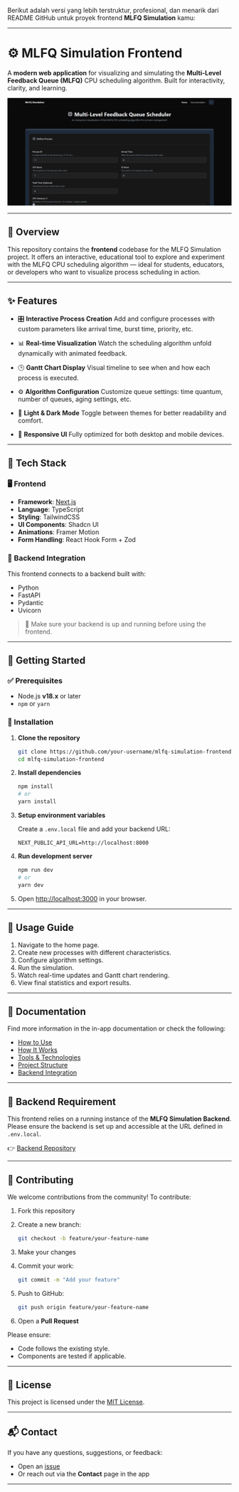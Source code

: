 Berikut adalah versi yang lebih terstruktur, profesional, dan menarik dari README GitHub untuk proyek frontend **MLFQ Simulation** kamu:

---

# ⚙️ MLFQ Simulation Frontend

A **modern web application** for visualizing and simulating the **Multi-Level Feedback Queue (MLFQ)** CPU scheduling algorithm. Built for interactivity, clarity, and learning.

![MLFQ Simulation Screenshot](public/mlfq.png)

---

## 📌 Overview

This repository contains the **frontend** codebase for the MLFQ Simulation project. It offers an interactive, educational tool to explore and experiment with the MLFQ CPU scheduling algorithm — ideal for students, educators, or developers who want to visualize process scheduling in action.

---

## ✨ Features

* 🎛️ **Interactive Process Creation**
  Add and configure processes with custom parameters like arrival time, burst time, priority, etc.

* 📊 **Real-time Visualization**
  Watch the scheduling algorithm unfold dynamically with animated feedback.

* 🕒 **Gantt Chart Display**
  Visual timeline to see when and how each process is executed.

* ⚙️ **Algorithm Configuration**
  Customize queue settings: time quantum, number of queues, aging settings, etc.

* 🌙 **Light & Dark Mode**
  Toggle between themes for better readability and comfort.

* 📱 **Responsive UI**
  Fully optimized for both desktop and mobile devices.

---

## 🧰 Tech Stack

### 🖥️ Frontend

* **Framework**: [Next.js](https://nextjs.org/)
* **Language**: TypeScript
* **Styling**: TailwindCSS
* **UI Components**: Shadcn UI
* **Animations**: Framer Motion
* **Form Handling**: React Hook Form + Zod

### 🔗 Backend Integration

This frontend connects to a backend built with:

* Python
* FastAPI
* Pydantic
* Uvicorn

> 🔗 Make sure your backend is up and running before using the frontend.

---

## 🚀 Getting Started

### ✅ Prerequisites

* Node.js **v18.x** or later
* `npm` or `yarn`

### 🔧 Installation

1. **Clone the repository**

   ```bash
   git clone https://github.com/your-username/mlfq-simulation-frontend.git
   cd mlfq-simulation-frontend
   ```

2. **Install dependencies**

   ```bash
   npm install
   # or
   yarn install
   ```

3. **Setup environment variables**

   Create a `.env.local` file and add your backend URL:

   ```env
   NEXT_PUBLIC_API_URL=http://localhost:8000
   ```

4. **Run development server**

   ```bash
   npm run dev
   # or
   yarn dev
   ```

5. Open [http://localhost:3000](http://localhost:3000) in your browser.

---

## 🧪 Usage Guide

1. Navigate to the home page.
2. Create new processes with different characteristics.
3. Configure algorithm settings.
4. Run the simulation.
5. Watch real-time updates and Gantt chart rendering.
6. View final statistics and export results.

---

## 📖 Documentation

Find more information in the in-app documentation or check the following:

* [How to Use](#)
* [How It Works](#)
* [Tools & Technologies](#)
* [Project Structure](#)
* [Backend Integration](#)

---

## 🔌 Backend Requirement

This frontend relies on a running instance of the **MLFQ Simulation Backend**.
Please ensure the backend is set up and accessible at the URL defined in `.env.local`.

👉 [Backend Repository](#)

---

## 🤝 Contributing

We welcome contributions from the community! To contribute:

1. Fork this repository
2. Create a new branch:

   ```bash
   git checkout -b feature/your-feature-name
   ```
3. Make your changes
4. Commit your work:

   ```bash
   git commit -m "Add your feature"
   ```
5. Push to GitHub:

   ```bash
   git push origin feature/your-feature-name
   ```
6. Open a **Pull Request**

Please ensure:

* Code follows the existing style.
* Components are tested if applicable.

---

## 📄 License

This project is licensed under the [MIT License](./LICENSE).

---

## 📬 Contact

If you have any questions, suggestions, or feedback:

* Open an [issue](https://github.com/your-username/mlfq-simulation-frontend/issues)
* Or reach out via the **Contact** page in the app

---

